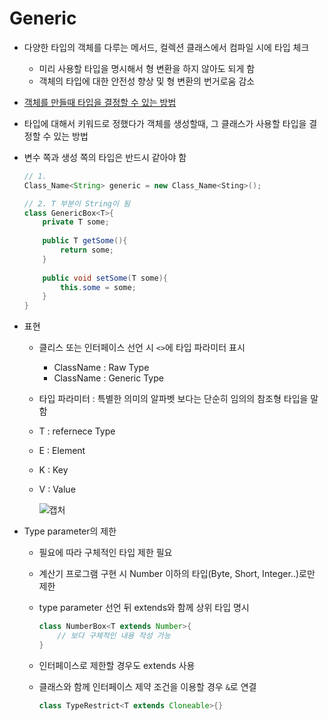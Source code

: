 # Generic

- 다양한 타입의 객체를 다루는 메서드, 컬렉션 클래스에서 컴파일 시에 타입 체크
  - 미리 사용할 타입을 명시해서 형 변환을 하지 않아도 되게 함
  - 객체의 타입에 대한 안전성 향상 및 형 변환의 번거로움 감소

- <u>객체를 만들때 타입을 결정할 수 있는 방법</u>

- 타입에 대해서 키워드로 정했다가 객체를 생성할때, 그 클래스가 사용할 타입을 결정할 수 있는 방법

- 변수 쪽과 생성 쪽의 타입은 반드시 같아야 함

  ```java
  // 1.
  Class_Name<String> generic = new Class_Name<Sting>();
  
  // 2. T 부분이 String이 됨
  class GenericBox<T>{
      private T some;
      
      public T getSome(){
          return some;
      }
      
      public void setSome(T some){
          this.some = some;
      }
  }
  ```

- 표현

  - 클리스 또는 인터페이스 선언 시 `<>`에 타입 파라미터 표시

    - ClassName : Raw Type
    - ClassName<T> : Generic Type

  - 타입 파라미터 : 특별한 의미의 알파벳 보다는 단순히 임의의 참조형 타입을 말함

  - T : refernece Type

  - E : Element

  - K : Key

  - V : Value

    ![캡처](https://user-images.githubusercontent.com/97647987/176495978-1a19fb01-97eb-43d7-b0b8-d2f4815303f6.JPG)





- Type parameter의 제한

  - 필요에 따라 구체적인 타입 제한 필요

  - 계산기 프로그램 구현 시 Number 이하의 타입(Byte, Short, Integer..)로만 제한

  - type parameter 선언 뒤 extends와 함께 상위 타입 명시

    ```java
    class NumberBox<T extends Number>{
        // 보다 구체적인 내용 작성 가능
    }
    ```

  - 인터페이스로 제한할 경우도 extends 사용

  - 클래스와 함께 인터페이스 제약 조건을 이용할 경우 `&`로 연결

    ```java
    class TypeRestrict<T extends Cloneable>{}
    ```

    